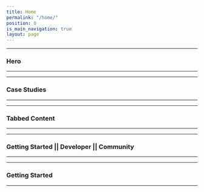 ```yaml
---
title: Home 
permalink: "/home/"
position: 0
is_main_navigation: true
layout: page
---
```


***
### Hero 
***
***
### Case Studies 
***
***
### Tabbed Content
***
***
### Getting Started || Developer || Community
***
***
### Getting Started
***


